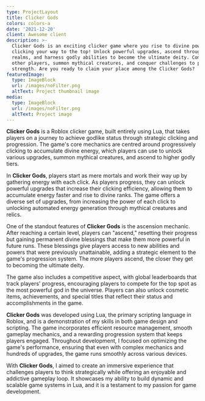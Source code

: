 ```yaml
---
type: ProjectLayout
title: Clicker Gods
colors: colors-a
date: '2021-12-20'
client: Awesome client
description: >-
  Clicker Gods is an exciting clicker game where you rise to divine power by
  clicking your way to the top! Unlock powerful upgrades, ascend through divine
  realms, and harness godly abilities to become the ultimate deity. Compete with
  other players, summon mythical creatures, and conquer challenges to prove your
  strength. Are you ready to claim your place among the Clicker Gods?
featuredImage:
  type: ImageBlock
  url: /images/noFilter.png
  altText: Project thumbnail image
media:
  type: ImageBlock
  url: /images/noFilter.png
  altText: Project image
---
```

**Clicker Gods** is a Roblox clicker game, built entirely using Lua, that takes players on a journey to achieve godlike status through strategic clicking and progression. The game's core mechanics are centred around progressively clicking to accumulate divine energy, which players can use to unlock various upgrades, summon mythical creatures, and ascend to higher godly tiers.

In **Clicker Gods**, players start as mere mortals and work their way up by gathering energy with each click. As players progress, they can unlock powerful upgrades that increase their clicking efficiency, allowing them to accumulate energy faster and rise to divine ranks. The game offers a diverse set of upgrades, from increasing the power of each click to unlocking automated energy generation through mythical creatures and relics.

One of the standout features of **Clicker Gods** is the ascension mechanic. After reaching a certain level, players can "ascend," resetting their progress but gaining permanent divine blessings that make them more powerful in future runs. These blessings give players access to new abilities and powers that were previously unattainable, adding a strategic element to the game's progression system. The more players ascend, the closer they get to becoming the ultimate deity.

The game also includes a competitive aspect, with global leaderboards that track players' progress, encouraging players to compete for the top spot as the most powerful god in the universe. Players can also unlock cosmetic items, achievements, and special titles that reflect their status and accomplishments in the game.

**Clicker Gods** was developed using Lua, the primary scripting language in Roblox, and is a demonstration of my skills in both game design and scripting. The game incorporates efficient resource management, smooth gameplay mechanics, and a rewarding progression system that keeps players engaged. Throughout development, I focused on optimizing the game's performance, ensuring that even with complex mechanics and hundreds of upgrades, the game runs smoothly across various devices.

With **Clicker Gods**, I aimed to create an immersive experience that challenges players to think strategically while offering an enjoyable and addictive gameplay loop. It showcases my ability to build dynamic and scalable game systems in Lua, and it is a testament to my passion for game development.



